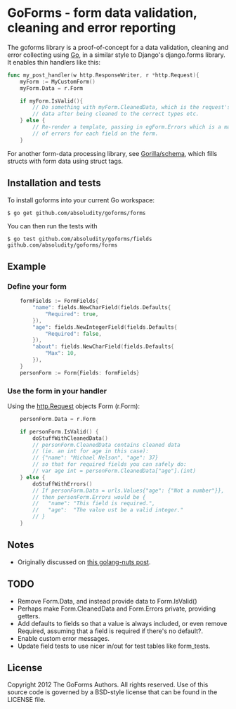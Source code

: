 # GoForms - form data validation, cleaning and error reporting

The goforms library is a proof-of-concept for a data validation, cleaning and
error collecting using [Go](http://golang.org), in a similar style to Django's django.forms
library. It enables thin handlers like this:

```go
func my_post_handler(w http.ResponseWriter, r *http.Request){
    myForm := MyCustomForm()
    myForm.Data = r.Form

    if myForm.IsValid(){
        // Do something with myForm.CleanedData, which is the request's form
        // data after being cleaned to the correct types etc.
    } else {
        // Re-render a template, passing in egForm.Errors which is a map
        // of errors for each field on the form.
    }
```

For another form-data processing library, see [Gorilla/schema](https://github.com/gorilla/schema), which fills structs with form data using struct tags.

## Installation and tests
To install goforms into your current Go workspace:
```
$ go get github.com/absoludity/goforms/forms
```

You can then run the tests with
```
$ go test github.com/absoludity/goforms/fields github.com/absoludity/goforms/forms
```

## Example
### Define your form
```go
	formFields := FormFields{
		"name": fields.NewCharField(fields.Defaults{
			"Required": true,
		}),
		"age": fields.NewIntegerField(fields.Defaults{
			"Required": false,
		}),
		"about": fields.NewCharField(fields.Defaults{
			"Max": 10,
		}),
	}
	personForm := Form{Fields: formFields}
```

### Use the form in your handler
Using the [http.Request](http://golang.org/pkg/net/http/#Request) objects Form (r.Form):
```go
	personForm.Data = r.Form

	if personForm.IsValid() {
		doStuffWithCleanedData()
		// personForm.CleanedData contains cleaned data
		// (ie. an int for age in this case):
		// {"name": "Michael Nelson", "age": 37}
		// so that for required fields you can safely do:
		// var age int = personForm.CleanedData["age"].(int)
	} else {
		doStuffWithErrors()
		// If personForm.Data = urls.Values{"age": {"Not a number"}},
		// then personForm.Errors would be {
		//	 "name": "This field is required.",
		//	 "age":  "The value ust be a valid integer."
		// }
	}
```

## Notes
 * Originally discussed on [this golang-nuts post](http://goo.gl/pFh6I).

## TODO
 * Remove Form.Data, and instead provide data to Form.IsValid()
 * Perhaps make Form.CleanedData and Form.Errors private, providing getters.
 * Add defaults to fields so that a value is always included, or even remove Required, assuming that a field is required if there's no default?.
 * Enable custom error messages.
 * Update field tests to use nicer in/out for test tables like form_tests.

## License
Copyright 2012 The GoForms Authors. All rights reserved.
Use of this source code is governed by a BSD-style
license that can be found in the LICENSE file.
